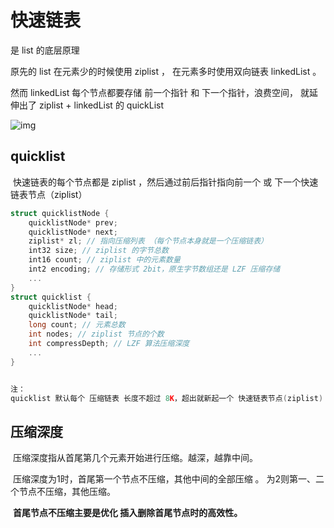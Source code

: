 

# 快速链表



是 list 的底层原理



原先的 list  在元素少的时候使用 ziplist ， 在元素多时使用双向链表 linkedList 。

然而 linkedList 每个节点都要存储 前一个指针 和 下一个指针，浪费空间， 就延伸出了 ziplist + linkedList 的 quickList

![img](https://user-gold-cdn.xitu.io/2018/7/29/164e3b0b953f2fc7?imageView2/0/w/1280/h/960/format/webp/ignore-error/1)





## quicklist

​	快速链表的每个节点都是 ziplist  ，然后通过前后指针指向前一个 或 下一个快速链表节点（ziplist）

```c
struct quicklistNode {
    quicklistNode* prev;
    quicklistNode* next;
    ziplist* zl; // 指向压缩列表 （每个节点本身就是一个压缩链表）
    int32 size; // ziplist 的字节总数
    int16 count; // ziplist 中的元素数量
    int2 encoding; // 存储形式 2bit，原生字节数组还是 LZF 压缩存储
    ...
}
struct quicklist {
    quicklistNode* head;
    quicklistNode* tail;
    long count; // 元素总数
    int nodes; // ziplist 节点的个数
    int compressDepth; // LZF 算法压缩深度
    ...
}


注：
quicklist 默认每个 压缩链表 长度不超过 8K，超出就新起一个 快速链表节点(ziplist) 。

```



## 压缩深度

​	压缩深度指从首尾第几个元素开始进行压缩。越深，越靠中间。

​	压缩深度为1时，首尾第一个节点不压缩，其他中间的全部压缩 。 为2则第一、二个节点不压缩，其他压缩。

​	**首尾节点不压缩主要是优化 插入删除首尾节点时的高效性。**





